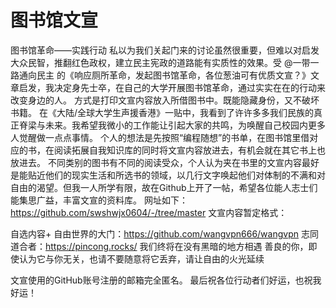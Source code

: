 # 图书馆文宣
  图书馆革命——实践行动
  私以为我们关起门来的讨论虽然很重要，但难以对启发大众民智，推翻红色政权，建立民主宪政的道路能有实质性的效果。受 @一带一路通向民主 的《响应厕所革命，发起图书馆革命，各位葱油可有优质文宣？》文章启发，我决定身先士卒，在自己的大学开展图书馆革命，通过实实在在的行动来改变身边的人。
  方式是打印文宣内容放入所借图书中。既能隐藏身份，又不破坏书籍。
  在《大陆/全球大学生声援香港》一贴中，我看到了许许多多我们民族的真正脊梁与未来。我希望我微小的工作能让引起大家的共鸣，为唤醒自己校园内更多人觉醒做一点点事情。
  个人的想法是先按照“编程随想”的书单，在图书馆里借对应的书，在阅读拓展自我知识库的同时将文宣内容放进去，有机会就在其它书上也放进去。
  不同类别的图书有不同的阅读受众，个人认为夹在书里的文宣内容最好是能贴近他们的现实生活和所选书的领域，以几行文字唤起他们对体制的不满和对自由的渴望。但我一人所学有限，故在Github上开了一帖，希望各位能人志士们能集思广益，丰富文宣的资料库。
  网址如下：https://github.com/swshwjx0604/-/tree/master
  文宣内容暂定格式：

  自选内容+
  自由世界的大门：https://github.com/wangvpn666/wangvpn
  志同道合者：https://pincong.rocks/
  我们终将在没有黑暗的地方相遇
  善良的你，即使认为它与你无关，也请不要随意将它丢弃，请让自由的火光延续

  文宣使用的GitHub账号注册的邮箱完全匿名。
  最后祝各位行动者们好运，也祝我好运！
